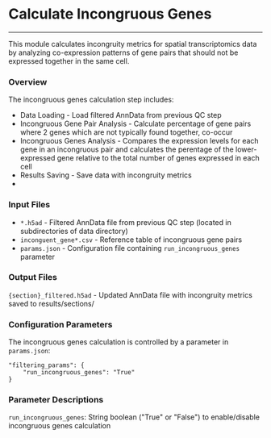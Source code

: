 # Calculate Incongruous Genes
---
This module calculates incongruity metrics for spatial transcriptomics data by analyzing co-expression patterns of gene pairs that should not be expressed together in the same cell.

### Overview
The incongruous genes calculation step includes:

- Data Loading - Load filtered AnnData from previous QC step
- Incongruous Gene Pair Analysis - Calculate percentage of gene pairs where 2 genes which are not typically found together, co-occur
- Incongruous Genes Analysis - Compares the expression levels for each gene in an incongruous pair and calculates the perentage of the lower-expressed gene relative to the total number of genes expressed in each cell
- Results Saving - Save data with incongruity metrics
- 
### Input Files

- `*.h5ad` - Filtered AnnData file from previous QC step (located in subdirectories of data directory)
- `inconguent_gene*.csv` - Reference table of incongruous gene pairs
- `params.json` - Configuration file containing `run_incongruous_genes` parameter
  
### Output Files

`{section}_filtered.h5ad` - Updated AnnData file with incongruity metrics saved to results/sections/

### Configuration Parameters
The incongruous genes calculation is controlled by a parameter in `params.json`:

    "filtering_params": {
        "run_incongruous_genes": "True"
    }

### Parameter Descriptions

`run_incongruous_genes`: String boolean ("True" or "False") to enable/disable incongruous genes calculation
